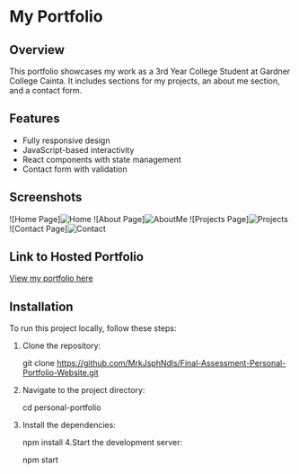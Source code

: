 # My Portfolio

## Overview
This portfolio showcases my work as a 3rd Year College Student at Gardner College Cainta. It includes sections for my projects, an about me section, and a contact form.

## Features
- Fully responsive design
- JavaScript-based interactivity
- React components with state management
- Contact form with validation

## Screenshots
![Home Page]<img src="https://cdn.discordapp.com/attachments/1117026822845116478/1360238693578965133/image.png?ex=67fa6480&is=67f91300&hm=da5026ba5e493e5d8e924aba705c790bdb6a9faf5b1d56c101868bff1c120280&" alt="Home">
![About Page]<img src="https://cdn.discordapp.com/attachments/1117026822845116478/1360238860239638590/image.png?ex=67fa64a8&is=67f91328&hm=c910344825458628ecf0c0437a3ca59b83c84cdcdc00f5cc29f9e973732d6f98&" alt="AboutMe">
![Projects Page]<img src="https://cdn.discordapp.com/attachments/1117026822845116478/1360239335563071690/image.png?ex=67fa6519&is=67f91399&hm=8cbffea8aef221af0e68cf10e30badb3c5415229536b65fb707cbd1162401cf7&" alt="Projects">
![Contact Page]<img src="https://cdn.discordapp.com/attachments/1117026822845116478/1360239563829940274/image.png?ex=67fa6550&is=67f913d0&hm=e89af685f5a1ddbfbc54080eb082be2eb6e2d308eaee67b807de4eff5b10e615&" alt="Contact">

## Link to Hosted Portfolio
[View my portfolio here](https://github.com/MrkJsphNdls/Final-Assessment-Personal-Portfolio-Website)
## Installation
To run this project locally, follow these steps:

1. Clone the repository:

   git clone https://github.com/MrkJsphNdls/Final-Assessment-Personal-Portfolio-Website.git
2. Navigate to the project directory:
   
   cd personal-portfolio
3. Install the dependencies:

   npm install
4.Start the development server:

   npm start
